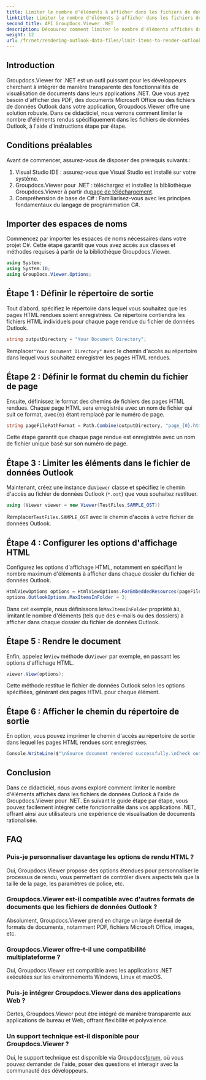 ```yaml
---
title: Limiter le nombre d'éléments à afficher dans les fichiers de données Outlook
linktitle: Limiter le nombre d'éléments à afficher dans les fichiers de données Outlook
second_title: API GroupDocs.Viewer .NET
description: Découvrez comment limiter le nombre d'éléments affichés dans les fichiers de données Outlook à l'aide de Groupdocs.Viewer pour .NET. Suivez notre étape par étape pour une intégration transparente.
weight: 12
url: /fr/net/rendering-outlook-data-files/limit-items-to-render-outlook-data-files/
---
```

## Introduction
Groupdocs.Viewer for .NET est un outil puissant pour les développeurs cherchant à intégrer de manière transparente des fonctionnalités de visualisation de documents dans leurs applications .NET. Que vous ayez besoin d'afficher des PDF, des documents Microsoft Office ou des fichiers de données Outlook dans votre application, Groupdocs.Viewer offre une solution robuste. Dans ce didacticiel, nous verrons comment limiter le nombre d'éléments rendus spécifiquement dans les fichiers de données Outlook, à l'aide d'instructions étape par étape.
## Conditions préalables
Avant de commencer, assurez-vous de disposer des prérequis suivants :
1. Visual Studio IDE : assurez-vous que Visual Studio est installé sur votre système.
2.  Groupdocs.Viewer pour .NET : téléchargez et installez la bibliothèque Groupdocs.Viewer à partir du[page de téléchargement](https://releases.groupdocs.com/viewer/net/).
3. Compréhension de base de C# : Familiarisez-vous avec les principes fondamentaux du langage de programmation C#.

## Importer des espaces de noms
Commencez par importer les espaces de noms nécessaires dans votre projet C#. Cette étape garantit que vous avez accès aux classes et méthodes requises à partir de la bibliothèque Groupdocs.Viewer.
```csharp
using System;
using System.IO;
using GroupDocs.Viewer.Options;
```
## Étape 1 : Définir le répertoire de sortie
Tout d’abord, spécifiez le répertoire dans lequel vous souhaitez que les pages HTML rendues soient enregistrées. Ce répertoire contiendra les fichiers HTML individuels pour chaque page rendue du fichier de données Outlook.
```csharp
string outputDirectory = "Your Document Directory";
```
 Remplacer`"Your Document Directory"` avec le chemin d'accès au répertoire dans lequel vous souhaitez enregistrer les pages HTML rendues.
## Étape 2 : Définir le format du chemin du fichier de page
 Ensuite, définissez le format des chemins de fichiers des pages HTML rendues. Chaque page HTML sera enregistrée avec un nom de fichier qui suit ce format, avec`{0}` étant remplacé par le numéro de page.
```csharp
string pageFilePathFormat = Path.Combine(outputDirectory, "page_{0}.html");
```
Cette étape garantit que chaque page rendue est enregistrée avec un nom de fichier unique basé sur son numéro de page.
## Étape 3 : Limiter les éléments dans le fichier de données Outlook
 Maintenant, créez une instance du`Viewer` classe et spécifiez le chemin d'accès au fichier de données Outlook (`*.ost`) que vous souhaitez restituer.
```csharp
using (Viewer viewer = new Viewer(TestFiles.SAMPLE_OST))
```
 Remplacer`TestFiles.SAMPLE_OST` avec le chemin d'accès à votre fichier de données Outlook.
## Étape 4 : Configurer les options d'affichage HTML
Configurez les options d'affichage HTML, notamment en spécifiant le nombre maximum d'éléments à afficher dans chaque dossier du fichier de données Outlook.
```csharp
HtmlViewOptions options = HtmlViewOptions.ForEmbeddedResources(pageFilePathFormat);
options.OutlookOptions.MaxItemsInFolder = 3;
```
 Dans cet exemple, nous définissons le`MaxItemsInFolder` propriété à`3`, limitant le nombre d'éléments (tels que des e-mails ou des dossiers) à afficher dans chaque dossier du fichier de données Outlook.
## Étape 5 : Rendre le document
 Enfin, appelez le`View` méthode du`Viewer` par exemple, en passant les options d'affichage HTML.
```csharp
viewer.View(options);
```
Cette méthode restitue le fichier de données Outlook selon les options spécifiées, générant des pages HTML pour chaque élément.
## Étape 6 : Afficher le chemin du répertoire de sortie
En option, vous pouvez imprimer le chemin d'accès au répertoire de sortie dans lequel les pages HTML rendues sont enregistrées.
```csharp
Console.WriteLine($"\nSource document rendered successfully.\nCheck output in {outputDirectory}.");
```

## Conclusion
Dans ce didacticiel, nous avons exploré comment limiter le nombre d'éléments affichés dans les fichiers de données Outlook à l'aide de Groupdocs.Viewer pour .NET. En suivant le guide étape par étape, vous pouvez facilement intégrer cette fonctionnalité dans vos applications .NET, offrant ainsi aux utilisateurs une expérience de visualisation de documents rationalisée.
## FAQ
### Puis-je personnaliser davantage les options de rendu HTML ?
Oui, Groupdocs.Viewer propose des options étendues pour personnaliser le processus de rendu, vous permettant de contrôler divers aspects tels que la taille de la page, les paramètres de police, etc.
### Groupdocs.Viewer est-il compatible avec d'autres formats de documents que les fichiers de données Outlook ?
Absolument, Groupdocs.Viewer prend en charge un large éventail de formats de documents, notamment PDF, fichiers Microsoft Office, images, etc.
### Groupdocs.Viewer offre-t-il une compatibilité multiplateforme ?
Oui, Groupdocs.Viewer est compatible avec les applications .NET exécutées sur les environnements Windows, Linux et macOS.
### Puis-je intégrer Groupdocs.Viewer dans des applications Web ?
Certes, Groupdocs.Viewer peut être intégré de manière transparente aux applications de bureau et Web, offrant flexibilité et polyvalence.
### Un support technique est-il disponible pour Groupdocs.Viewer ?
 Oui, le support technique est disponible via Groupdocs[forum](https://forum.groupdocs.com/c/viewer/9), où vous pouvez demander de l'aide, poser des questions et interagir avec la communauté des développeurs.
